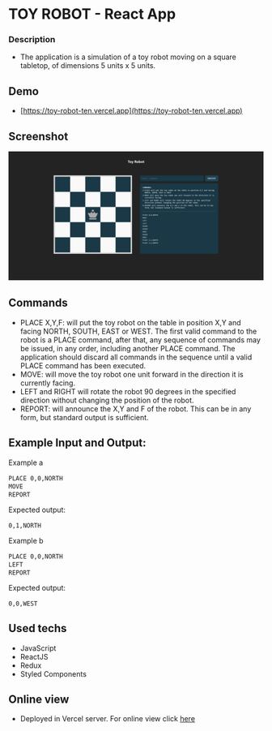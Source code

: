 # TOY ROBOT - React App

### Description
- The application is a simulation of a toy robot moving on a square tabletop, of dimensions 5 units x 5 units.

## Demo
- [https://toy-robot-ten.vercel.app](https://toy-robot-ten.vercel.app)

## Screenshot
[![N|Solid](https://raw.githubusercontent.com/ulugbek-dev/toy-robot/master/public/assets/screenshot.png)](https://raw.githubusercontent.com/ulugbek-dev/toy-robot/master/public/assets/screenshot.png)

## Commands
- PLACE X,Y,F: will put the toy robot on the table in position X,Y and facing NORTH,
  SOUTH, EAST or WEST. The first valid command to the robot is a PLACE command, after that, any
  sequence of commands may be issued, in any order, including another PLACE
  command. The application should discard all commands in the sequence until
  a valid PLACE command has been executed.
- MOVE: will move the toy robot one unit forward in the direction it is
  currently facing.
- LEFT and RIGHT will rotate the robot 90 degrees in the specified direction
  without changing the position of the robot.
- REPORT: will announce the X,Y and F of the robot. This can be in any form,
  but standard output is sufficient.

## Example Input and Output:
Example a

    PLACE 0,0,NORTH
    MOVE
    REPORT

Expected output:

    0,1,NORTH

Example b

    PLACE 0,0,NORTH
    LEFT
    REPORT

Expected output:

    0,0,WEST

## Used techs

- JavaScript
- ReactJS
- Redux
- Styled Components

## Online view

- Deployed in Vercel server. For online view click [here](https://toy-robot-ten.vercel.app)